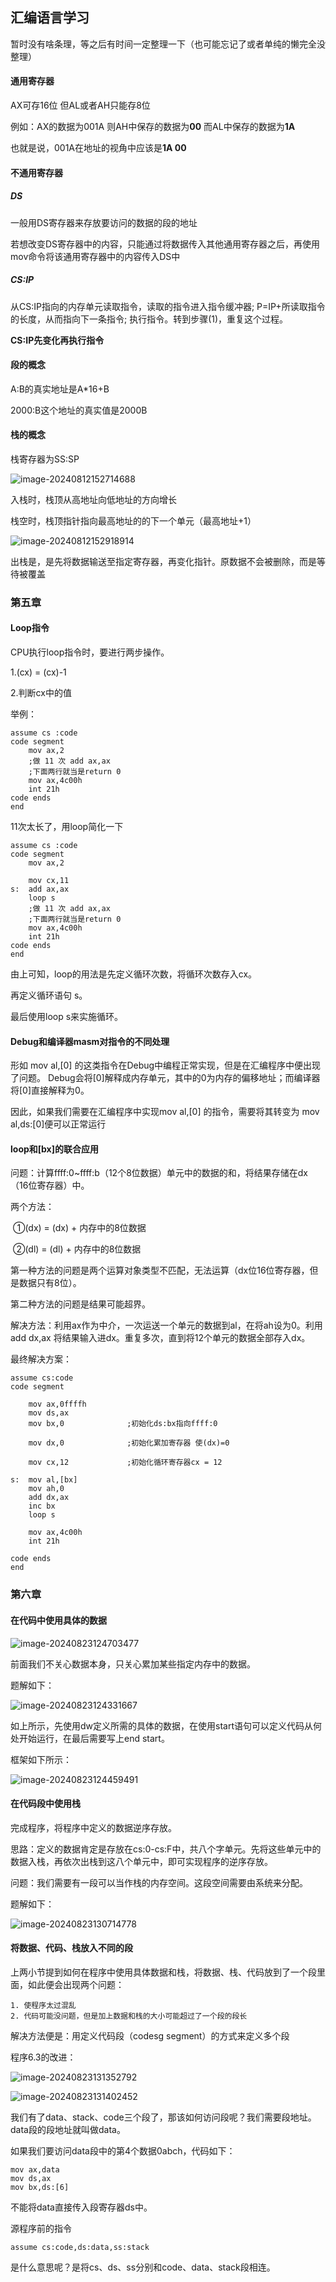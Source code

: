 ## 汇编语言学习

暂时没有啥条理，等之后有时间一定整理一下（也可能忘记了或者单纯的懒完全没整理）

#### 通用寄存器

AX可存16位 但AL或者AH只能存8位

例如：AX的数据为001A 则AH中保存的数据为**00** 而AL中保存的数据为**1A** 

也就是说，001A在地址的视角中应该是**1A 00**

#### 不通用寄存器

##### DS

一般用DS寄存器来存放要访问的数据的段的地址

若想改变DS寄存器中的内容，只能通过将数据传入其他通用寄存器之后，再使用mov命令将该通用寄存器中的内容传入DS中

##### CS:IP

从CS:IP指向的内存单元读取指令，读取的指令进入指令缓冲器;
P=IP+所读取指令的长度，从而指向下一条指令;
执行指令。转到步骤(1)，重复这个过程。

**CS:IP先变化再执行指令**

#### 段的概念

A:B的真实地址是A*16+B

2000:B这个地址的真实值是2000B

#### 栈的概念

栈寄存器为SS:SP

![image-20240812152714688](汇编语言学习.assets/image-20240812152714688.png)

入栈时，栈顶从高地址向低地址的方向增长

栈空时，栈顶指针指向最高地址的的下一个单元（最高地址+1）

![image-20240812152918914](汇编语言学习.assets/image-20240812152918914.png)

出栈是，是先将数据输送至指定寄存器，再变化指针。原数据不会被删除，而是等待被覆盖

### 第五章

#### Loop指令

 CPU执行loop指令时，要进行两步操作。

1.(cx) = (cx)-1

2.判断cx中的值

举例：

```
assume cs :code
code segment
	mov ax,2
	;做 11 次 add ax,ax
	;下面两行就当是return 0
	mov ax,4c00h
	int 21h
code ends
end
```

11次太长了，用loop简化一下

```
assume cs :code
code segment
	mov ax,2
	
	mov cx,11
s:	add ax,ax
	loop s
	;做 11 次 add ax,ax
	;下面两行就当是return 0
	mov ax,4c00h
	int 21h
code ends
end
```

由上可知，loop的用法是先定义循环次数，将循环次数存入cx。

再定义循环语句 s。

最后使用loop s来实施循环。

#### Debug和编译器masm对指令的不同处理

形如 mov al,[0] 的这类指令在Debug中编程正常实现，但是在汇编程序中便出现了问题。 Debug会将[0]解释成内存单元，其中的0为内存的偏移地址；而编译器将[0]直接解释为0。

因此，如果我们需要在汇编程序中实现mov al,[0] 的指令，需要将其转变为 mov al,ds:[0]便可以正常运行 

#### loop和[bx]的联合应用

问题：计算ffff:0~ffff:b（12个8位数据）单元中的数据的和，将结果存储在dx（16位寄存器）中。

两个方法：

​	①(dx) = (dx) + 内存中的8位数据

​	②(dl) = (dl) + 内存中的8位数据

第一种方法的问题是两个运算对象类型不匹配，无法运算（dx位16位寄存器，但是数据只有8位）。

第二种方法的问题是结果可能超界。

解决方法：利用ax作为中介，一次运送一个单元的数据到al，在将ah设为0。利用add dx,ax 将结果输入进dx。重复多次，直到将12个单元的数据全部存入dx。

最终解决方案：

```
assume cs:code
code segment
	
	mov ax,0ffffh
	mov ds,ax
	mov bx,0              ;初始化ds:bx指向ffff:0
	
	mov dx,0              ;初始化累加寄存器 使(dx)=0
	
	mov cx,12             ;初始化循环寄存器cx = 12
	
s:  mov al,[bx]
	mov ah,0
	add dx,ax
	inc bx
	loop s
	
	mov ax,4c00h
	int 21h
	
code ends
end
```

### 第六章

#### 在代码中使用具体的数据

![image-20240823124703477](汇编语言学习.assets/image-20240823124703477.png)

前面我们不关心数据本身，只关心累加某些指定内存中的数据。

题解如下：

![image-20240823124331667](汇编语言学习.assets/image-20240823124331667.png)

如上所示，先使用dw定义所需的具体的数据，在使用start语句可以定义代码从何处开始运行，在最后需要写上end start。

框架如下所示：

![image-20240823124459491](汇编语言学习.assets/image-20240823124459491.png)

#### 在代码段中使用栈

完成程序，将程序中定义的数据逆序存放。

思路：定义的数据肯定是存放在cs:0-cs:F中，共八个字单元。先将这些单元中的数据入栈，再依次出栈到这八个单元中，即可实现程序的逆序存放。

问题：我们需要有一段可以当作栈的内存空间。这段空间需要由系统来分配。

题解如下：

![image-20240823130714778](汇编语言学习.assets/image-20240823130714778.png)

#### 将数据、代码、栈放入不同的段

上两小节提到如何在程序中使用具体数据和栈，将数据、栈、代码放到了一个段里面，如此便会出现两个问题：

 	1. 使程序太过混乱
 	2. 代码可能没问题，但是加上数据和栈的大小可能超过了一个段的段长

解决方法便是：用定义代码段（codesg segment）的方式来定义多个段

程序6.3的改进：

![image-20240823131352792](汇编语言学习.assets/image-20240823131352792.png)

![image-20240823131402452](汇编语言学习.assets/image-20240823131402452.png)

我们有了data、stack、code三个段了，那该如何访问段呢？我们需要段地址。data段的段地址就叫做data。

如果我们要访问data段中的第4个数据0abch，代码如下：

```
mov ax,data
mov ds,ax
mov bx,ds:[6]
```

不能将data直接传入段寄存器ds中。

源程序前的指令

```
assume cs:code,ds:data,ss:stack
```

是什么意思呢？是将cs、ds、ss分别和code、data、stack段相连。
